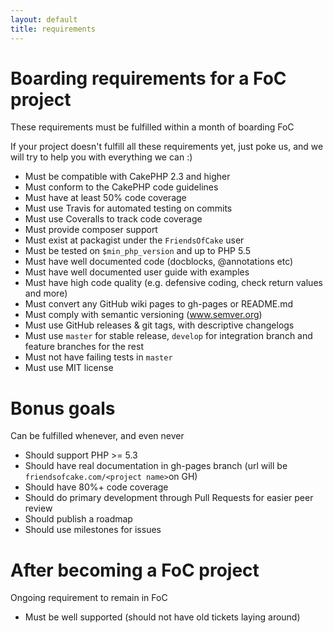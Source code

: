 ```yaml
---
layout: default
title: requirements
---
```


# Boarding requirements for a FoC project

These requirements must be fulfilled within a month of boarding FoC

If your project doesn't fulfill all these requirements yet, just poke us, and we will try to help you with everything we can :)

- Must be compatible with CakePHP 2.3 and higher
- Must conform to the CakePHP code guidelines
- Must have at least 50% code coverage
- Must use Travis for automated testing on commits
- Must use Coveralls to track code coverage
- Must provide composer support
- Must exist at packagist under the `FriendsOfCake` user
- Must be tested on `$min_php_version` and up to PHP 5.5
- Must have well documented code (docblocks, @annotations etc)
- Must have well documented user guide with examples
- Must have high code quality (e.g. defensive coding, check return values and more)
- Must convert any GitHub wiki pages to gh-pages or README.md
- Must comply with semantic versioning (www.semver.org)
- Must use GitHub releases & git tags, with descriptive changelogs
- Must use `master` for stable release, `develop` for integration branch and feature branches for the rest
- Must not have failing tests in `master`
- Must use MIT license

# Bonus goals

Can be fulfilled whenever, and even never

- Should support PHP >= 5.3
- Should have real documentation in gh-pages branch (url will be `friendsofcake.com/<project name>`on GH)
- Should have 80%+ code coverage
- Should do primary development through Pull Requests for easier peer review
- Should publish a roadmap
- Should use milestones for issues

# After becoming a FoC project

Ongoing requirement to remain in FoC

- Must be well supported (should not have old tickets laying around)
